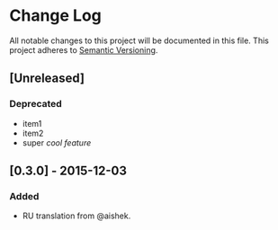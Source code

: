 # Change Log
All notable changes to this project will be documented in this file.
This project adheres to [Semantic Versioning](http://semver.org/).

## [Unreleased]
### Deprecated
-   item1
-   item2
-   super _cool feature_

## [0.3.0] - 2015-12-03
### Added
-   RU translation from @aishek.

